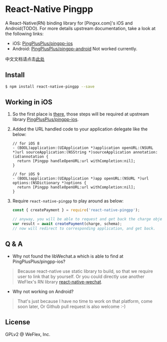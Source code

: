 
# React-Native Pingpp

A React-Native(RN) binding library for [Pingxx.com]'s iOS and Android(TODO). For more details upstream documentation, take a look at the following links:

- iOS: [PingPlusPlus/pingpp-ios](https://github.com/PingPlusPlus/pingpp-ios)
- Android: [PingPlusPlus/pingpp-android](https://github.com/PingPlusPlus/pingpp-android) Not worked currently.

中文文档请点击[此处](来读我吧.md)

## Install

```sh
$ npm install react-native-pingpp --save
```

## Working in iOS

1. So the first place is [there](https://github.com/PingPlusPlus/pingpp-ios#手动导入), those steps will be required at upstream library [PingPlusPlus/pingpp-ios](https://github.com/PingPlusPlus/pingpp-ios).

2. Added the URL handled code to your application delegate like the below:

    ```
    // for iOS 8
    - (BOOL)application:(UIApplication *)application openURL:(NSURL *)url sourceApplication:(NSString *)sourceApplication annotation:(id)annotation {
      return [Pingpp handleOpenURL:url withCompletion:nil];
    }

    // for iOS 9
    - (BOOL)application:(UIApplication *)app openURL:(NSURL *)url options:(NSDictionary *)options {
      return [Pingpp handleOpenURL:url withCompletion:nil];
    }
    ```

3. Require `react-native-pingpp` to play around as below:

    ```js
    const { createPayment } = require('react-native-pingpp');

    // anyway, you will be able to request and get back the charge object
    var result = await createPayment(charge, schema);
    // now will redirect to corresponding application, and get back.
    ```

## Q & A

- Why not found the libWechat.a which is able to find at PingPlusPlus/pingpp-ios?

> Because react-native use static library to build, so that we require user to link that by yourself. Or you could directly use another WeFlex's RN library [react-native-wechat](https://github.com/weflex/react-native-wechat).

- Why not working on Android?

> That's just because I have no time to work on that platform, come soon later, Or Github pull request is also welcome :-)

## License

GPLv2 @ WeFlex, Inc.
